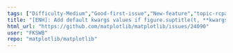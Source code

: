```yaml
---
tags: ["Difficulty-Medium","Good-first-issue","New-feature","topic-rcparams","topic-ticks-axis-labels"]
title: "[ENH]: Add default kwargs values if figure.suptitle(t, **kwargs) to rcParams and inherit from there."
html_url: "https://github.com/matplotlib/matplotlib/issues/24090"
user: "FKSWB"
repo: "matplotlib/matplotlib"
---
```



